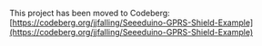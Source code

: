 This project has been moved to Codeberg: [https://codeberg.org/jjfalling/Seeeduino-GPRS-Shield-Example](https://codeberg.org/jjfalling/Seeeduino-GPRS-Shield-Example)
